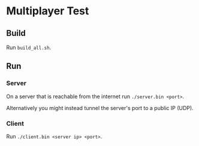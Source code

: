 # Multiplayer Test

## Build

Run `build_all.sh`.

## Run

### Server 

On a server that is reachable from the internet run `./server.bin <port>`.

Alternatively you might instead tunnel the server's port to a public IP (UDP).

### Client

Run `./client.bin <server ip> <port>`.